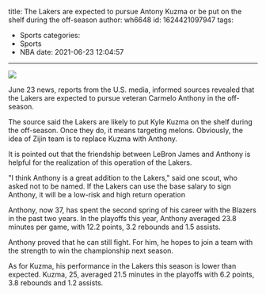 title: The Lakers are expected to pursue Antony Kuzma or be put on the shelf during the off-season
author: wh6648
id: 1624421097947
tags: 
- Sports
categories: 
- Sports
- NBA
date: 2021-06-23 12:04:57
---
![](https://p6.itc.cn/q_70/images01/20210623/2272416d3d40443384c1203e07ee45a3.jpeg)


June 23 news, reports from the U.S. media, informed sources revealed that the Lakers are expected to pursue veteran Carmelo Anthony in the off-season.

The source said the Lakers are likely to put Kyle Kuzma on the shelf during the off-season. Once they do, it means targeting melons. Obviously, the idea of Zijin team is to replace Kuzma with Anthony.

It is pointed out that the friendship between LeBron James and Anthony is helpful for the realization of this operation of the Lakers.

"I think Anthony is a great addition to the Lakers," said one scout, who asked not to be named. If the Lakers can use the base salary to sign Anthony, it will be a low-risk and high return operation

Anthony, now 37, has spent the second spring of his career with the Blazers in the past two years. In the playoffs this year, Anthony averaged 23.8 minutes per game, with 12.2 points, 3.2 rebounds and 1.5 assists.

Anthony proved that he can still fight. For him, he hopes to join a team with the strength to win the championship next season.

As for Kuzma, his performance in the Lakers this season is lower than expected. Kuzma, 25, averaged 21.5 minutes in the playoffs with 6.2 points, 3.8 rebounds and 1.2 assists.

